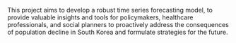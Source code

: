 This project aims to develop a robust time series forecasting model, to provide 
valuable insights and tools for policymakers, healthcare professionals, and social 
planners to proactively address the consequences of population decline in South 
Korea and formulate strategies for the future.
